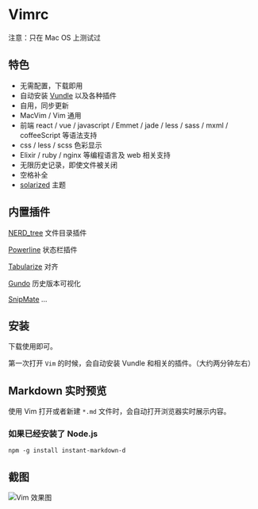 # Vimrc

注意：只在 Mac OS 上测试过

## 特色

* 无需配置，下载即用
* 自动安装 [Vundle](https://github.com/VundleVim/Vundle.vim) 以及各种插件
* 自用，同步更新
* MacVim / Vim 通用
* 前端 react / vue / javascript / Emmet / jade / less / sass / mxml / coffeeScript 等语法支持
* css / less / scss 色彩显示
* Elixir / ruby / nginx 等编程语言及 web 相关支持
* 无限历史记录，即使文件被关闭
* 空格补全
* [solarized](https://github.com/altercation/vim-colors-solarized) 主题

## 内置插件

[NERD_tree](https://github.com/scrooloose/nerdtree) 文件目录插件

[Powerline](https://github.com/powerline/powerline) 状态栏插件

[Tabularize](https://github.com/godlygeek/tabular) 对齐

[Gundo](https://github.com/sjl/gundo.vim)  历史版本可视化

[SnipMate](https://github.com/garbas/vim-snipmate)
...

## 安装

下载使用即可。

第一次打开 `Vim` 的时候，会自动安装 Vundle 和相关的插件。（大约两分钟左右）

## Markdown 实时预览

使用 Vim 打开或者新建 `*.md` 文件时，会自动打开浏览器实时展示内容。

### 如果已经安装了 Node.js

```
npm -g install instant-markdown-d
```

## 截图
![Vim 效果图](https://ws2.sinaimg.cn/large/006tNc79ly1ficcyg7glkj31kw0v9qf1.jpg)
